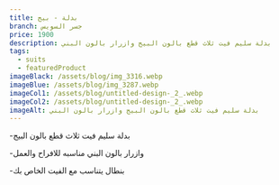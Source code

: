 ```yaml
---
title: بدلة - بيج
branch: جسر السويس
price: 1900
description: بدلة سليم فيت ثلاث قطع بالون البيج وازرار بالون البني
tags:
  - suits
  - featuredProduct
imageBlack: /assets/blog/img_3316.webp
imageBlue: /assets/blog/img_3287.webp
imageCol1: /assets/blog/untitled-design-_2_.webp
imageCol2: /assets/blog/untitled-design-_2_.webp
imageAlt: بدلة سليم فيت ثلاث قطع بالون البيج وازرار بالون البني
---
```

\-بدلة سليم فيت ثلاث قطع بالون البيج

\-وازرار بالون البني مناسبه للافراح والعمل 

\-بنطال يتناسب مع الفيت الخاص بك